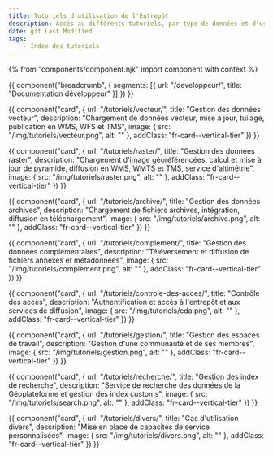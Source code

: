 ```yaml
---
title: Tutoriels d'utilisation de l'Entrepôt
description: Accès au différents tutoriels, par type de données et d'usage
date: git Last Modified
tags:
    - Index des tutoriels
---
```


{% from "components/component.njk" import component with context %}

{{ component("breadcrumb", {
    segments: [{
        url: "/developpeur/",
        title: "Documentation développeur"
    }]
}) }}

<div class="fr-grid-row fr-grid-row--gutters fr-mb-1w">

<div class="fr-col fr-col-md-3">

{{ component("card", {
    url: "/tutoriels/vecteur/",
    title: "Gestion des données vecteur",
    description: "Chargement de données vecteur, mise à jour, tuilage, publication en WMS, WFS et TMS",
    image: {
        src: "/img/tutoriels/vecteur.png",
        alt: ""
    },
    addClass: "fr-card--vertical-tier"
}) }}

</div>
<div class="fr-col fr-col-md-3">

{{ component("card", {
    url: "/tutoriels/raster/",
    title: "Gestion des données raster",
    description: "Chargement d'image géoréférencées, calcul et mise à jour de pyramide, diffusion en WMS, WMTS et TMS, service d'altimétrie",
    image: {
        src: "/img/tutoriels/raster.png",
        alt: ""
    },
    addClass: "fr-card--vertical-tier"
}) }}

</div>
<div class="fr-col fr-col-md-3">

{{ component("card", {
    url: "/tutoriels/archive/",
    title: "Gestion des données archives",
    description: "Chargement de fichiers archives, intégration, diffusion en téléchargement",
    image: {
        src: "/img/tutoriels/archive.png",
        alt: ""
    },
    addClass: "fr-card--vertical-tier"
}) }}

</div>
<div class="fr-col fr-col-md-3">

{{ component("card", {
    url: "/tutoriels/complement/",
    title: "Gestion des données complémentaires",
    description: "Téléversement et diffusion de fichiers annexes et métadonnées",
    image: {
        src: "/img/tutoriels/complement.png",
        alt: ""
    },
    addClass: "fr-card--vertical-tier"
}) }}

</div>
<div class="fr-col fr-col-md-3">

{{ component("card", {
    url: "/tutoriels/controle-des-acces/",
    title: "Contrôle des accès",
    description: "Authentification et accès à l'entrepôt et aux services de diffusion",
    image: {
        src: "/img/tutoriels/cda.png",
        alt: ""
    },
    addClass: "fr-card--vertical-tier"
}) }}

</div>
<div class="fr-col fr-col-md-3">

{{ component("card", {
    url: "/tutoriels/gestion/",
    title: "Gestion des espaces de travail",
    description: "Gestion d'une communauté et de ses membres",
    image: {
        src: "/img/tutoriels/gestion.png",
        alt: ""
    },
    addClass: "fr-card--vertical-tier"
}) }}

</div>
<div class="fr-col fr-col-md-3">

{{ component("card", {
    url: "/tutoriels/recherche/",
    title: "Gestion des index de recherche",
    description: "Service de recherche des données de la Géoplateforme et gestion des index customs",
    image: {
        src: "/img/tutoriels/search.png",
        alt: ""
    },
    addClass: "fr-card--vertical-tier"
}) }}

</div>
<div class="fr-col fr-col-md-3">

{{ component("card", {
    url: "/tutoriels/divers/",
    title: "Cas d'utilisation divers",
    description: "Mise en place de capacités de service personnalisées",
    image: {
        src: "/img/tutoriels/divers.png",
        alt: ""
    },
    addClass: "fr-card--vertical-tier"
}) }}

</div>

</div>
